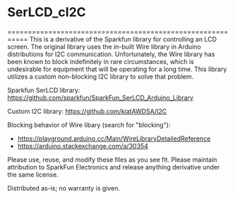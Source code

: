 # SerLCD_cI2C
===========================================================
This is a derivative of the Sparkfun library for controlling an LCD screen. The original library uses the in-built Wire library in Arduino distributions for I2C communication. Unfortunately, the Wire library has been known to block indefinitely in rare circumstances, which is undesirable for equipment that will be operating for a long time. This library utilizes a custom non-blocking I2C library to solve that problem.

Sparkfun SerLCD library: https://github.com/sparkfun/SparkFun_SerLCD_Arduino_Library

Custom I2C library: https://github.com/kiatAWDSA/I2C

Blocking behavior of Wire libary (search for "blocking"):
 - https://playground.arduino.cc/Main/WireLibraryDetailedReference
 - https://arduino.stackexchange.com/a/30354

Please use, reuse, and modify these files as you see fit. Please maintain attribution to SparkFun Electronics and release anything derivative under the same license.

Distributed as-is; no warranty is given.
